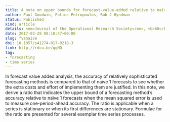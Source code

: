 ```yaml
---
title: A note on upper bounds for forecast-value-added relative to naïve forecasts
author: Paul Goodwin, Fotios Petropoulos, Rob J Hyndman
status: Published
kind: article
details: <em>Journal of the Operational Research Society</em>, <b>68</b>(9), 1082–1084
date: 2017-03-28 08:10:47+00:00
slug: fvanaive
doi: 10.1057/s41274-017-0218-3
link: http://rdcu.be/qqNQ
tag:
- forecasting
- time series
---
```


In forecast value added analysis, the accuracy of relatively sophisticated forecasting methods is compared to that of naïve 1 forecasts to see whether the extra costs and effort of implementing them are justified. In this note, we derive a ratio that indicates the upper bound of a forecasting method’s accuracy relative to naïve 1 forecasts when the mean squared error is used to measure one-period-ahead accuracy. The ratio is applicable when a series is stationary or when its first differences are stationary. Formulae for the ratio are presented for several exemplar time series processes.
